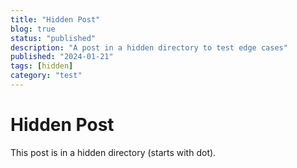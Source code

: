 ```yaml
---
title: "Hidden Post"
blog: true
status: "published"
description: "A post in a hidden directory to test edge cases"
published: "2024-01-21"
tags: [hidden]
category: "test"
---
```


# Hidden Post

This post is in a hidden directory (starts with dot).